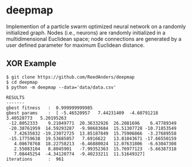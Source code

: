 # deepmap

Implemention of a particle swarm optimized neural network on a randomly initialized graph.
Nodes (i.e., neurons) are randomly initialized in a multidimensional Euclidean space; node connections are generated by a
user defined parameter for maximum Euclidean distance.

## XOR Example
```
$ git clone https://github.com/ReedAnders/deepmap
$ cd deepmap
$ python -m deepmap --data='data/data.csv'
```
```
RESULTS
-------
gbest fitness   :  0.999999999985
gbest params    :  [ -5.46520957   7.44231409  -4.60791218   3.40528773   5.20195263
 -12.8052333    9.21049771  20.36332926  26.2081696    6.47789349
 -20.38761959  14.59293287  -9.98683684  15.51307728 -10.71853549
   7.42635832 -19.23072725  13.85187849  15.75906866  -3.27689558
 -15.17759638  19.53685057   7.6916622   13.81043671 -17.66550159
   4.08678768  18.22758213  -6.46880024  12.07631806  -6.63047308
   2.55083104   8.8045901   -7.99352363  15.76977123  -5.66387318
   7.08445254  -4.34120774  -9.40233211  11.51649327]
iterations      :  961
```
